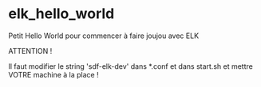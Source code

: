 # elk_hello_world
Petit Hello World pour commencer à faire joujou avec ELK


ATTENTION !

Il faut modifier le string 'sdf-elk-dev' dans *.conf et dans start.sh et mettre VOTRE machine à la place !

